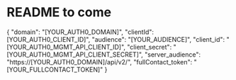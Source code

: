 # README to come

{
  "domain": "[YOUR_AUTH0_DOMAIN]",
  "clientId": [YOUR_AUTH0_CLIENT_ID]",
  "audience": "[YOUR_AUDIENCE]",
  "client_id": "[YOUR_AUTH0_MGMT_API_CLIENT_ID]",
  "client_secret": "[YOUR_AUTH0_MGMT_API_CLIENT_SECRET]",
  "server_audience": "https://[YOUR_AUTH0_DOMAIN]/api/v2/",
  "fullContact_token": "[YOUR_FULLCONTACT_TOKEN]"
}